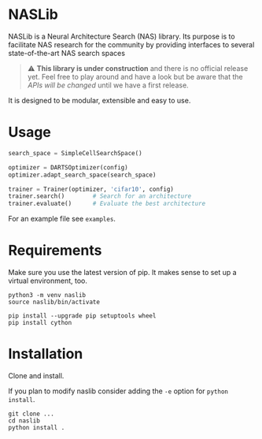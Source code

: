 # NASLib
NASLib is a Neural Architecture Search (NAS) library. Its purpose is to facilitate NAS research for the community by providing interfaces to several state-of-the-art NAS search spaces

> :warning: **This library is under construction** and there is no official release yet. Feel 
> free to play around and have a look but be aware that the *APIs will be changed* until we have a first release.

It is designed to be modular, extensible and easy to use.

# Usage

```python
search_space = SimpleCellSearchSpace()

optimizer = DARTSOptimizer(config)
optimizer.adapt_search_space(search_space)

trainer = Trainer(optimizer, 'cifar10', config)
trainer.search()        # Search for an architecture
trainer.evaluate()      # Evaluate the best architecture
```

For an example file see `examples`.

# Requirements

Make sure you use the latest version of pip. It makes sense to set up a virtual environment, too.

```
python3 -m venv naslib
source naslib/bin/activate

pip install --upgrade pip setuptools wheel
pip install cython
```

# Installation

Clone and install.

If you plan to modify naslib consider adding the `-e` option for `python install`.

```
git clone ...
cd naslib
python install .
```




